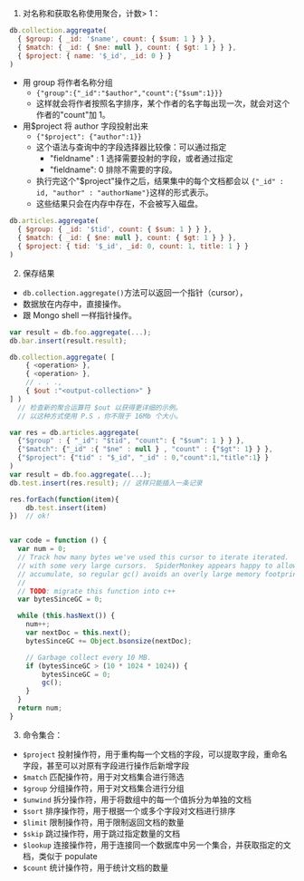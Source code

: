 1. 对名称和获取名称使用聚合，计数> 1：

```js
db.collection.aggregate(
  { $group: { _id: '$name', count: { $sum: 1 } } },
  { $match: { _id: { $ne: null }, count: { $gt: 1 } } },
  { $project: { name: '$_id', _id: 0 } }
)
```

- 用 group 将作者名称分组
  - `{"group":{"_id":"$author","count":{"$sum":1}}}`
  - 这样就会将作者按照名字排序，某个作者的名字每出现一次，就会对这个作者的"count"加 1。
- 用$project 将 author 字段投射出来
  - `{"$project": {"author":1}}`
  - 这个语法与查询中的字段选择器比较像：可以通过指定
    - "fieldname" : 1 选择需要投射的字段，或者通过指定
    - "fieldname": 0 排除不需要的字段。
  - 执行完这个"$project"操作之后，结果集中的每个文档都会以
    `{"_id" : id, "author" : "authorName"}`这样的形式表示。
  - 这些结果只会在内存中存在，不会被写入磁盘。

```js
db.articles.aggregate(
  { $group: { _id: '$tid', count: { $sum: 1 } } },
  { $match: { _id: { $ne: null }, count: { $gt: 1 } } },
  { $project: { tid: '$_id', _id: 0, count: 1, title: 1 } }
)
```

2.  保存结果

- `db.collection.aggregate()`方法可以返回一个指针（cursor），
- 数据放在内存中，直接操作。
- 跟 Mongo shell 一样指针操作。

```js
var result = db.foo.aggregate(...);
db.bar.insert(result.result);

db.collection.aggregate( [
    { <operation> },
    { <operation> },
    // . . .,
    { $out :"<output-collection>" }
] )
  // 检查新的聚合运算符 $out 以获得更详细的示例。
  // 以这种方式使用 P.S ，你不限于 16Mb 个大小。

var res = db.articles.aggregate(
  {"$group" : { "_id": "$tid", "count": { "$sum": 1 } } },
  {"$match": {"_id" :{ "$ne" : null } , "count" : {"$gt": 1} } },
  {"$project": {"tid" : "$_id", "_id" : 0,"count":1,"title":1} }
)
var result = db.foo.aggregate(...);
db.test.insert(res.result); // 这样只能插入一条记录

res.forEach(function(item){
    db.test.insert(item)
})  // ok!


var code = function () {
  var num = 0;
  // Track how many bytes we've used this cursor to iterate iterated.  This function can be called
  // with some very large cursors.  SpiderMonkey appears happy to allow these objects to
  // accumulate, so regular gc() avoids an overly large memory footprint.
  //
  // TODO: migrate this function into c++
  var bytesSinceGC = 0;

  while (this.hasNext()) {
    num++;
    var nextDoc = this.next();
    bytesSinceGC += Object.bsonsize(nextDoc);

    // Garbage collect every 10 MB.
    if (bytesSinceGC > (10 * 1024 * 1024)) {
        bytesSinceGC = 0;
        gc();
    }
  }
  return num;
}
```

3. 命令集合：

- `$project` 投射操作符，用于重构每一个文档的字段，可以提取字段，重命名字段，甚至可以对原有字段进行操作后新增字段
- `$match` 匹配操作符，用于对文档集合进行筛选
- `$group` 分组操作符，用于对文档集合进行分组
- `$unwind` 拆分操作符，用于将数组中的每一个值拆分为单独的文档
- `$sort` 排序操作符，用于根据一个或多个字段对文档进行排序
- `$limit` 限制操作符，用于限制返回文档的数量
- `$skip` 跳过操作符，用于跳过指定数量的文档
- `$lookup` 连接操作符，用于连接同一个数据库中另一个集合，并获取指定的文档，类似于 populate
- `$count` 统计操作符，用于统计文档的数量
